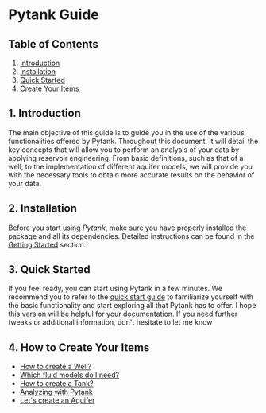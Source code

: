 # **Pytank Guide**

## **Table of Contents**

1. [Introduction](#1-introduction)
2. [Installation](#2-installation)
3. [Quick Started](#3-quick-started)
4. [Create Your Items](#4-how-to-create-your-items)

## **1. Introduction**

The main objective of this guide is to guide you in the use of the various
functionalities offered by Pytank. Throughout this document, it will detail the
key concepts that will allow you to perform an analysis of your data by applying
reservoir engineering. From basic definitions, such as that of a well, to the
implementation of different aquifer models, we will provide you with the
necessary tools to obtain more accurate results on the behavior of your data.

## **2. Installation**

Before you start using *Pytank*, make sure you have properly installed the
package and all its dependencies. Detailed instructions can be found in the
[Getting Started](../getting_started.md) section.

## **3. Quick Started**

If you feel ready, you can start using Pytank in a few minutes. We recommend you
to refer to the [quick start guide](../setup/quick_starter.ipynb) to familiarize
yourself with the basic
functionality and start exploring all that Pytank has to offer. I hope this
version will be helpful for your documentation. If you need further tweaks or
additional information, don't hesitate to let me know

## **4. How to Create Your Items**

- [How to create a Well?](../setup/well.md)
- [Which fluid models do I need?](../setup/fluid_model.md)
- [How to create a Tank?](../setup/tank.md)
- [Analyzing with Pytank](../setup/analysis.md)
- [Let´s create an Aquifer](../setup/aquifer.md)